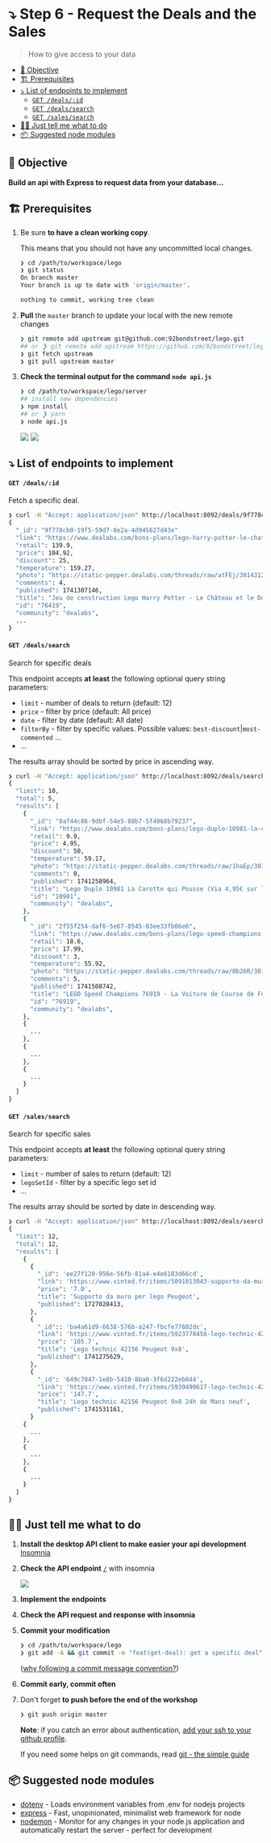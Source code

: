 # ⤵️ Step 6 - Request the Deals and the Sales

> How to give access to your data

<!-- START doctoc generated TOC please keep comment here to allow auto update -->
<!-- DON'T EDIT THIS SECTION, INSTEAD RE-RUN doctoc TO UPDATE -->


- [🎯 Objective](#-objective)
- [🏗 Prerequisites](#%F0%9F%8F%97-prerequisites)
- [⤵️ List of endpoints to implement](#-list-of-endpoints-to-implement)
    - [`GET /deals/:id`](#get-dealsid)
    - [`GET /deals/search`](#get-dealssearch)
    - [`GET /sales/search`](#get-salessearch)
- [👩‍💻 Just tell me what to do](#%E2%80%8D-just-tell-me-what-to-do)
- [📦 Suggested node modules](#-suggested-node-modules)

<!-- END doctoc generated TOC please keep comment here to allow auto update -->

## 🎯 Objective

**Build an api with Express to request data from your database...**

## 🏗 Prerequisites

1. Be sure **to have a clean working copy**.

    This means that you should not have any uncommitted local changes.

    ```sh
    ❯ cd /path/to/workspace/lego
    ❯ git status
    On branch master
    Your branch is up to date with 'origin/master'.

    nothing to commit, working tree clean
    ```

2. **Pull** the `master` branch to update your local with the new remote changes

    ```sh
    ❯ git remote add upstream git@github.com:92bondstreet/lego.git
    ## or ❯ git remote add upstream https://github.com/92bondstreet/lego
    ❯ git fetch upstream
    ❯ git pull upstream master
    ```

3. **Check the terminal output for the command `node api.js`**

    ```sh
    ❯ cd /path/to/workspace/lego/server
    ## install new dependencies
    ❯ npm install
    ## or ❯ yarn
    ❯ node api.js
    ```

    <img src="./img/6-api-console.png" />

    <img src="./img/6-api-ack.png" />

## ⤵️ List of endpoints to implement

#### `GET /deals/:id`

Fetch a specific deal.

```sh
❯ curl -H "Accept: application/json" http://localhost:8092/deals/9f778cb0-19f5-59d7-8e2a-4d945627d43e
{
  "_id": "9f778cb0-19f5-59d7-8e2a-4d945627d43e"
  "link": "https://www.dealabs.com/bons-plans/lego-harry-potter-le-chateau-et-le-domaine-de-poudlard-76419-via-3498-sur-la-carte-fidelite-3014312",
  "retail": 139.9,
  "price": 104.92,
  "discount": 25,
  "temperature": 159.27,
  "photo": "https://static-pepper.dealabs.com/threads/raw/atFEj/3014312_1/re/300x300/qt/60/3014312_1.jpg",
  "comments": 4,
  "published": 1741307146,
  "title": "Jeu de construction Lego Harry Potter - Le Château et le Domaine de Poudlard 76419 (Via 34,98€ fidélité)",
  "id": "76419",
  "community": "dealabs",
  ...
}
```

#### `GET /deals/search`

Search for specific deals

This endpoint accepts **at least** the following optional query string parameters:

- `limit` - number of deals to return (default: 12)
- `price` - filter by price (default: All price)
- `date` - filter by date (default: All date)
- `filterBy` - filter by specific values. Possible values:
 `best-discount`|`most-commented` ...
- ...

The results array should be sorted by price in ascending way.

```sh
❯ curl -H "Accept: application/json" http://localhost:8092/deals/search?limit=10&price=25&date=2025-03-01
{
  "limit": 10,
  "total": 5,
  "results": [
    {
      "_id": "8af44c86-9dbf-54e5-88b7-5f4968b79237",
      "link": "https://www.dealabs.com/bons-plans/lego-duplo-10981-la-carotte-qui-pousse-jouet-a-empiler-via-50-cagnottes-3013870",
      "retail": 9.9,
      "price": 4.95,
      "discount": 50,
      "temperature": 59.17,
      "photo": "https://static-pepper.dealabs.com/threads/raw/1haEp/3013870_1/re/300x300/qt/60/3013870_1.jpg",
      "comments": 0,
      "published": 1741258964,
      "title": "Lego Duplo 10981 La Carotte qui Pousse (Via 4,95€ sur la Carte de Fidélité - Sélection de magasins)",
      "id": "10981",
      "community": "dealabs",
    },
    {
      "_id": "2f55f254-daf6-5e67-8545-03ee33fb86e6",
      "link": "https://www.dealabs.com/bons-plans/lego-speed-champions-la-voiture-de-course-de-formule-1-mclaren-2023-3015577",
      "retail": 18.6,
      "price": 17.99,
      "discount": 3,
      "temperature": 55.92,
      "photo": "https://static-pepper.dealabs.com/threads/raw/0b26R/3015577_1/re/300x300/qt/60/3015577_1.jpg",
      "comments": 5,
      "published": 1741508742,
      "title": "LEGO Speed Champions 76919 - La Voiture de Course de Formule 1 McLaren 2023",
      "id": "76919",
      "community": "dealabs",
    },
    {
      ...
    },
    {
      ...
    },
    {
      ...
    }
  ]
}
```

#### `GET /sales/search`

Search for specific sales

This endpoint accepts **at least** the following optional query string parameters:

- `limit` - number of sales to return (default: 12)
- `legoSetId` - filter by a specific lego set id
- ...

The results array should be sorted by date in descending way.

```sh
❯ curl -H "Accept: application/json" http://localhost:8092/deals/search?legoSetId=42156
{
  "limit": 12,
  "total": 12,
  "results": [
    {
      {
        "_id": 'ee27f120-956e-56fb-81a4-e4e6183d66cd',
        "link": 'https://www.vinted.fr/items/5091013043-supporto-da-muro-per-lego-peugeot',
        "price": '7.0',
        "title": 'Supporto da muro per lego Peugeot',
        "published": 1727028413,
      },
      {
        "_id":: 'ba4a61d9-6638-576b-a247-fbcfe77602dc',
        "link": 'https://www.vinted.fr/items/5923778458-lego-technic-42156-peugeot-9x8',
        "price": '105.7',
        "title": 'Lego technic 42156 Peugeot 9x8',
        "published": 1741275629,
      },
      {
        "_id": '649c7047-1e8b-5410-8ba0-3f6d222eb844',
        "link": 'https://www.vinted.fr/items/5939490617-lego-technic-42156-peugeot-9x8-24h-de-mans-neuf',
        "price": '147.7',
        "title": 'Lego technic 42156 Peugeot 9x8 24h de Mans neuf',
        "published": 1741531161,
      }
    {
      ...
    },
    {
      ...
    },
    {
      ...
    }
  ]
}
```


## 👩‍💻 Just tell me what to do

1. **Install the desktop API client to make easier your api development** [Insomnia](https://insomnia.rest)

2. **Check the API endpoint** [`/`](../server/api.js) with insomnia

    <img src="./img/6-insomnia.png" />

3. **Implement the endpoints**

4. **Check the API request and response with insomnia**

5. **Commit your modification**

    ```sh
    ❯ cd /path/to/workspace/lego
    ❯ git add -A && git commit -m "feat(get-deal): get a specific deal"
    ```

    ([why following a commit message convention?](https://dev.to/chrissiemhrk/git-commit-message-5e21))

5. **Commit early, commit often**
6. Don't forget **to push before the end of the workshop**

    ```sh
    ❯ git push origin master
    ```

    **Note**: if you catch an error about authentication, [add your ssh to your github profile](https://help.github.com/articles/connecting-to-github-with-ssh/).

    If you need some helps on git commands, read [git - the simple guide](http://rogerdudler.github.io/git-guide/)

## 📦 Suggested node modules

- [dotenv](https://www.npmjs.com/package/dotenv) - Loads environment variables from .env for nodejs projects
- [express](https://www.npmjs.com/package/express) - Fast, unopinionated, minimalist web framework for node
- [nodemon](https://www.npmjs.com/package/nodemon) - Monitor for any changes in your node.js application and automatically restart the server - perfect for development
